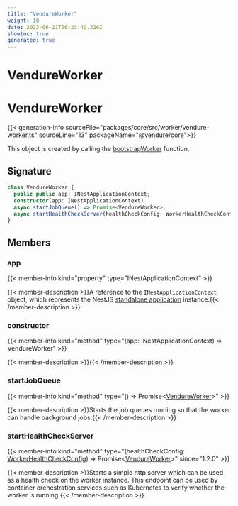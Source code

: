 ```yaml
---
title: "VendureWorker"
weight: 10
date: 2023-06-21T06:23:40.326Z
showtoc: true
generated: true
---
```

<!-- This file was generated from the Vendure source. Do not modify. Instead, re-run the "docs:build" script -->

# VendureWorker
<div class="symbol">


# VendureWorker

{{< generation-info sourceFile="packages/core/src/worker/vendure-worker.ts" sourceLine="13" packageName="@vendure/core">}}

This object is created by calling the <a href='/typescript-api/worker/bootstrap-worker#bootstrapworker'>bootstrapWorker</a> function.

## Signature

```TypeScript
class VendureWorker {
  public public app: INestApplicationContext;
  constructor(app: INestApplicationContext)
  async startJobQueue() => Promise<VendureWorker>;
  async startHealthCheckServer(healthCheckConfig: WorkerHealthCheckConfig) => Promise<VendureWorker>;
}
```
## Members

### app

{{< member-info kind="property" type="INestApplicationContext"  >}}

{{< member-description >}}A reference to the `INestApplicationContext` object, which represents
the NestJS [standalone application](https://docs.nestjs.com/standalone-applications) instance.{{< /member-description >}}

### constructor

{{< member-info kind="method" type="(app: INestApplicationContext) => VendureWorker"  >}}

{{< member-description >}}{{< /member-description >}}

### startJobQueue

{{< member-info kind="method" type="() => Promise&#60;<a href='/typescript-api/worker/vendure-worker#vendureworker'>VendureWorker</a>&#62;"  >}}

{{< member-description >}}Starts the job queues running so that the worker can handle background jobs.{{< /member-description >}}

### startHealthCheckServer

{{< member-info kind="method" type="(healthCheckConfig: <a href='/typescript-api/worker/worker-health-check-config#workerhealthcheckconfig'>WorkerHealthCheckConfig</a>) => Promise&#60;<a href='/typescript-api/worker/vendure-worker#vendureworker'>VendureWorker</a>&#62;"  since="1.2.0" >}}

{{< member-description >}}Starts a simple http server which can be used as a health check on the worker instance.
This endpoint can be used by container orchestration services such as Kubernetes to
verify whether the worker is running.{{< /member-description >}}


</div>
